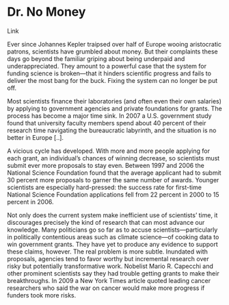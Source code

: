 # Dr. No Money

Link

Ever since Johannes Kepler traipsed over half of Europe wooing aristocratic patrons, scientists have grumbled about money. But their complaints these days go beyond the familiar griping about being underpaid and underappreciated. They amount to a powerful case that the system for funding science is broken—that it hinders scientific progress and fails to deliver the most bang for the buck. Fixing the system can no longer be put off.

Most scientists finance their laboratories (and often even their own salaries) by applying to government agencies and private foundations for grants. The process has become a major time sink. In 2007 a U.S. government study found that university faculty members spend about 40 percent of their research time navigating the bureaucratic labyrinth, and the situation is no better in Europe [..].

A vicious cycle has developed. With more and more people applying for each grant, an individual’s chances of winning decrease, so scientists must submit ever more proposals to stay even. Between 1997 and 2006 the National Science Foundation found that the average applicant had to submit 30 percent more proposals to garner the same number of awards. Younger scientists are especially hard-pressed: the success rate for first-time National Science Foundation applications fell from 22 percent in 2000 to 15 percent in 2006.

Not only does the current system make inefficient use of scientists’ time, it discourages precisely the kind of research that can most advance our knowledge. Many politicians go so far as to accuse scientists—particularly in politically contentious areas such as climate science—of cooking data to win government grants. They have yet to produce any evidence to support these claims, however. The real problem is more subtle. Inundated with proposals, agencies tend to favor worthy but incremental research over risky but potentially transformative work. Nobelist Mario R. Capecchi and other prominent scientists say they had trouble getting grants to make their breakthroughs. In 2009 a New York Times article quoted leading cancer researchers who said the war on cancer would make more progress if funders took more risks.
